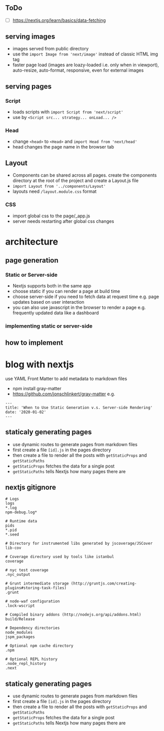 #

## ToDo

- [ ] https://nextjs.org/learn/basics/data-fetching

## serving images

- images served from public directory
- use the `import Image from 'next/image'` instead of classic HTML img tag
- faster page load (images are loazy-loaded i.e. only when in viewport), auto-resize, auto-format, responsive, even for external images

## serving pages

### Script

- loads scripts with `import Script from 'next/script'`
- use by `<Script src... strategy... onLoad... />`

### Head

- change `<head>` to `<Head>` and `import Head from 'next/head'`
- head changes the page name in the browser tab

## Layout

- Components can be shared across all pages. create the components directory at the root of the project and create a Layout.js file
- `import Layout from '../components/Layout'`
- layouts need `/layout.module.css` format

### CSS

- import global css to the page/\_app.js
- server needs restarting after global css changes

# architecture

## page generation

### Static or Server-side

- Nextjs supports both in the same app
- choose static if you can render a page at build time
- choose server-side if you need to fetch data at request time e.g. page updates based on user interaction
- you can also use javascript in the browser to render a page e.g. frequently updated data like a dashboard

### implementing static or server-side

####

## how to implement

# blog with nextjs

use YAML Front Matter to add metadata to markdown files

- npm install gray-matter
- https://github.com/jonschlinkert/gray-matter
  e.g.

```
---
title: 'When to Use Static Generation v.s. Server-side Rendering'
date: '2020-01-02'
---
```

## staticaly generating pages

- use dynamic routes to generate pages from markdown files
- first create a file `[id].js` in the pages directory
- then create a file to render all the posts with `getStaticProps` and `getStaticPaths`
- `getStaticProps` fetches the data for a single post
- `getStaticPaths` tells Nextjs how many pages there are

## nextjs gitignore

```
# Logs
logs
*.log
npm-debug.log*

# Runtime data
pids
*.pid
*.seed

# Directory for instrumented libs generated by jscoverage/JSCover
lib-cov

# Coverage directory used by tools like istanbul
coverage

# nyc test coverage
.nyc_output

# Grunt intermediate storage (http://gruntjs.com/creating-plugins#storing-task-files)
.grunt

# node-waf configuration
.lock-wscript

# Compiled binary addons (http://nodejs.org/api/addons.html)
build/Release

# Dependency directories
node_modules
jspm_packages

# Optional npm cache directory
.npm

# Optional REPL history
.node_repl_history
.next
```

## staticaly generating pages
- use dynamic routes to generate pages from markdown files
- first create a file `[id].js` in the pages directory
- then create a file to render all the posts with `getStaticProps` and `getStaticPaths`
- `getStaticProps` fetches the data for a single post
- `getStaticPaths` tells Nextjs how many pages there are